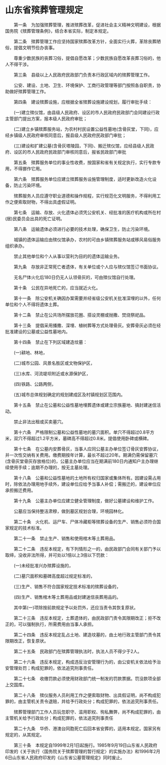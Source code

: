 # 山东省殡葬管理规定

　　第一条　为加强殡葬管理，推进殡葬改革，促进社会主义精神文明建设，根据国务院《殡葬管理条例》，结合本省实际，制定本规定。

　　第二条　殡葬管理工作应坚持国家殡葬改革方针，全面实行火葬，革除丧葬陋俗，提倡文明节俭办丧事。

　　尊重少数民族的丧葬习俗，提倡自愿改革；少数民族自愿改革丧葬习俗的，他人不得干涉。

　　第三条　县级以上人民政府民政部门负责本行政区域内的殡葬管理工作。

　　公安、建设、土地、卫生、环境保护、工商行政管理等部门按照各自职责，协助做好殡葬管理工作。

　　第四条　建设殡葬设施，应根据全省殡葬设施建设规划，履行审批手续：

　　(一)建立殡仪馆，由县级人民政府、设区的市人民政府民政部门会同建设行政主管部门提出方案，报本级人民政府审批；

　　(二)建立乡镇殡葬服务站，为农村村民设置公益性墓地(含骨灰堂，下同)，应经乡镇级人民政府审核同意后，报县级人民政府民政部门审批；

　　(三)建设和扩建公墓(含骨灰塔陵园，下同)、搬迁殡仪馆，应经县级人民政府、设区的市人民政府民政部门审核同意后，报省民政部门审批

　　第五条　殡葬服务单位的事业性收费，按国家和省有关规定执行，实行专款专用，不得挪作它用。

　　第六条　殡葬服务单位应建立殡葬服务设施管理制度，适时更新改造火化设备，防止污染环境。

　　殡葬服务人员应遵守职业道德和操作规程，实行规范化文明服务，不得利用工作之便索取财物，不得出具虚假证明。

　　第七条　运输、存放、火化遗体必须凭公安机关、经批准的医疗机构或所在村(居)民委员会出具的死亡证明。

　　第八条　运输遗体必须进行必要的技术处理，确保卫生，防止污染环境。

　　城镇的遗体运输应由殡仪馆承办，农村的可由乡镇殡葬服务站或移风易俗服务组织承办。

　　禁止其他单位和个人从事以营利为目的的遗体运输业务。

　　第九条　存放非正常死亡者遗体，有关单位或个人应与殡仪馆签订书面协议。

　　无名尸体火化后180日仍无人认领骨灰的，可由殡仪馆自行处理。

　　第十条　公民在异地死亡的，应当就近火化。

　　第十一条　除公安机关确因办案需要并经省级公安机关批准深埋的以外，任何单位和个人不得将遗体土葬。

　　第十二条　禁止在公共场所摆放花圈、搭设灵棚或抛撒、焚烧祭祀品。

　　第十三条　提倡采用播撒、深埋、植树葬等方式处理骨灰。安葬骨灰必须在经批准建设的公墓或公益性墓地内。

　　第十四条　禁止在下列区域建造坟墓：

　　(一)耕地、林地，

　　(二)城市公园、风景名胜区或文物保护区，

　　(三)水库、河流堤坝附近或水源保护区，

　　(四)铁路、公路两侧，

　　(五)城市总体规划确定的规划建成区及村镇规划区范围内。

　　第十五条　禁止在公墓和公益性墓地埋葬遗体或建立宗族墓地、搞封建迷信活动。

　　禁止非法出租或买卖墓穴。

　　第十六条　严格限制公墓和公益性墓地的墓穴面积。单穴不得超过0.8平方米，双穴不得超过1.2平方米，墓碑高不得超过0.8米。提倡使用卧碑或横碑。

　　第十七条　在公墓内安葬骨灰，当事人应同公墓主办单位签订骨灰安葬协议，并一次性交纳有关费用。缴费期按年计算，最长不超过20年。期满仍需保留墓穴(含骨灰堂骨灰存放格位)的，公墓主办单位应当在期满前180日内通知户主办理继续使用手续；逾期不办理的，按无主墓处理。

　　第十八条　公墓和公益性墓地的土地所有权归国家或集体所有。因建设需占用时，除依法办理用地手续外，建设单位应给予当事人补偿；需搬迁的，建设单位应承担搬迁费用。

　　第十九条　公墓主办单位应建立健全管理制度，做好公墓建设和维护工作。

　　公墓应当保持整洁肃穆，做到墓区规划合理，环境园林化。

　　第二十条　火化机、运尸车、尸体冷藏柜等殡葬设备的生产、销售必须符合国家规定的技术标准。

　　第二十一条　禁止生产、销售和使用棺木等土葬用品。

　　第二十二条　违反本规定，有下列情形之一的，由民政部门会同有关部门予以取缔，没收非法所得，并可处以1倍以上3倍以下罚款：

　　(一)未经批准兴办殡葬设施的，

　　(二)墓穴面积和墓碑高度超过规定标准的，

　　(三)生产、销售不符合国家规定技术标准的殡葬设备的，

　　(四)生产、销售棺木等土葬用品或封建迷信丧葬用品的。

　　其中第(一)项除按前款规定予以处罚外，还应当责令其恢复原状。

　　第二十三条　违反本规定，土葬遗体的，由民政部门责令其限期改正；拒不改正的，可以强制执行，所需费用由当事人承担。

　　第二十四条　违反本规定乱占土地、建造坟墓的，由土地行政主管部门责令其限期改正，恢复原状。

　　第二十五条　民政部门在殡葬管理执法时，执法人员不得少于2人。

　　第二十六条　违反本规定，构成违反治安管理行为的，由公安机关依法给予治安管理处罚；构成犯罪的，依法追究刑事责任。

　　第二十七条　收缴罚款必须使用财政部门统一制发的罚款票据。罚没款项全部上交国库。

　　第二十八条　殡仪服务人员利用工作之便索取财物、出具假证明，尚不构成犯罪的，由主管机关责令退赔，并给予行政处分；构成犯罪的，依法追究刑事责任。

　　殡葬管理部门工作人员玩忽职守、滥用职权、徇私舞弊，尚不构成犯罪的，由主管机关给予行政处分；构成犯罪的，依法追究刑事责任

　　第二十九条　华侨、港澳台同胞死亡后回本省安葬的，适用本规定。国家另有规定的，从其规定。

　　第三十条　本规定自1999年2月1日起施行。1985年9月19日山东省人民政府印发的《关于执行〈国务院关于殡葬管理的暂行规定〉的实施办法》和1996年2月6日山东省人民政府印发的《山东省公墓管理规定》同时废止。